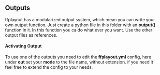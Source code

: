## Outputs
ffplayout has a modularized output system, which mean you can write your own output function. Just create a python file in this folder with an **output()** function in it. In this function you ca do what ever you want. Use the other output files as references.

#### Activating Output
To use one of the outputs you need to edit the **ffplayout.yml** config, here under **out** set your **mode** to the file name, without extension. if you need it feel free to extend the config to your needs.
